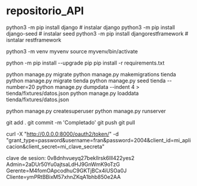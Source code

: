# repositorio_API
python3 -m pip install django # instalar django
python3 -m pip install django-seed # instalar seed
python3 -m pip install djangorestframework # isntalar restframework


python3 -m venv myvenv
source myvenv/bin/activate

python -m pip install --upgrade pip
pip install -r requirements.txt

python manage.py migrate
python manage.py makemigrations tienda
python manage.py migrate tienda
python manage.py seed tienda --number=20
python manage.py dumpdata --indent 4 > tienda/fixtures/datos.json
python manage.py loaddata tienda/fixtures/datos.json

python manage.py createsuperuser
python manage.py runserver

git add . git commit -m 'Completado' git push git pull

curl -X "http://0.0.0.0:8000/oauth2/token/" -d "grant_type=password&username=fran&password=2004&client_id=mi_aplicacion&client_secret=mi_clave_secreta"

clave de sesion: 0v8dnhvueyq27bekllrsk6lll422yes2
Admin=2aDUr50Yu0ajtsaLdHJ9GnWmK9oTzG
Gerente=M4fomOApcodhuC9GKTjBCx4iUSOa0J
Cliente=ymPRtBBixM57xhnZKqA1bhb850e2AA